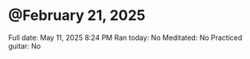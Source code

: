 # @February 21, 2025

Full date: May 11, 2025 8:24 PM
Ran today: No
Meditated: No
Practiced guitar: No